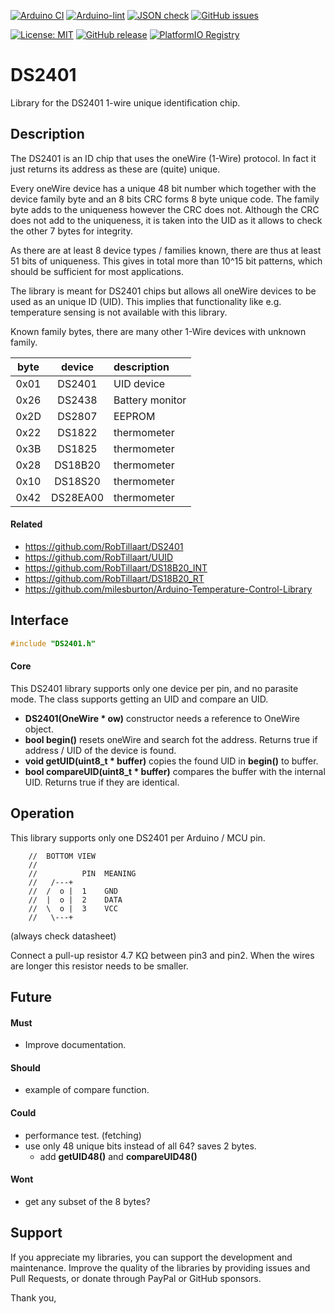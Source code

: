 
[![Arduino CI](https://github.com/RobTillaart/DS2401/workflows/Arduino%20CI/badge.svg)](https://github.com/marketplace/actions/arduino_ci)
[![Arduino-lint](https://github.com/RobTillaart/DS2401/actions/workflows/arduino-lint.yml/badge.svg)](https://github.com/RobTillaart/DS2401/actions/workflows/arduino-lint.yml)
[![JSON check](https://github.com/RobTillaart/DS2401/actions/workflows/jsoncheck.yml/badge.svg)](https://github.com/RobTillaart/DS2401/actions/workflows/jsoncheck.yml)
[![GitHub issues](https://img.shields.io/github/issues/RobTillaart/DS2401.svg)](https://github.com/RobTillaart/DS2401/issues)

[![License: MIT](https://img.shields.io/badge/license-MIT-green.svg)](https://github.com/RobTillaart/DS2401/blob/master/LICENSE)
[![GitHub release](https://img.shields.io/github/release/RobTillaart/DS2401.svg?maxAge=3600)](https://github.com/RobTillaart/DS2401/releases)
[![PlatformIO Registry](https://badges.registry.platformio.org/packages/robtillaart/library/DS2401.svg)](https://registry.platformio.org/libraries/robtillaart/DS2401)


# DS2401

Library for the DS2401 1-wire unique identification chip.


## Description

The DS2401 is an ID chip that uses the oneWire (1-Wire) protocol. 
In fact it just returns its address as these are (quite) unique.

Every oneWire device has a unique 48 bit number which together with
the device family byte and an 8 bits CRC forms 8 byte unique code.
The family byte adds to the uniqueness however the CRC does not.
Although the CRC does not add to the uniqueness, it is taken into
the UID as it allows to check the other 7 bytes for integrity.

As there are at least 8 device types / families known, there are 
thus at least 51 bits of uniqueness.
This gives in total more than 10^15 bit patterns, which should be 
sufficient for most applications.

The library is meant for DS2401 chips but allows all oneWire devices
to be used as an unique ID (UID). This implies that functionality
like e.g. temperature sensing is not available with this library.

Known family bytes, there are many other 1-Wire devices with unknown family.

|  byte  |  device    |  description  |
|:------:|:----------:|:--------------|
|  0x01  |  DS2401    |  UID device
|  0x26  |  DS2438    |  Battery monitor
|  0x2D  |  DS2807    |  EEPROM
|  0x22  |  DS1822    |  thermometer
|  0x3B  |  DS1825    |  thermometer
|  0x28  |  DS18B20   |  thermometer
|  0x10  |  DS18S20   |  thermometer
|  0x42  |  DS28EA00  |  thermometer


#### Related

- https://github.com/RobTillaart/DS2401
- https://github.com/RobTillaart/UUID
- https://github.com/RobTillaart/DS18B20_INT
- https://github.com/RobTillaart/DS18B20_RT
- https://github.com/milesburton/Arduino-Temperature-Control-Library


## Interface

```cpp
#include "DS2401.h"
```

#### Core

This DS2401 library supports only one device per pin, and no parasite mode.
The class supports getting an UID and compare an UID.

- **DS2401(OneWire \* ow)** constructor needs a reference to OneWire object.
- **bool begin()** resets oneWire and search fot the address. 
Returns true if address / UID of the device is found. 
- **void getUID(uint8_t \* buffer)** copies the found UID in **begin()** to buffer.
- **bool compareUID(uint8_t \* buffer)** compares the buffer with the internal UID.
Returns true if they are identical.


## Operation

This library supports only one DS2401 per Arduino / MCU pin.

```
    //  BOTTOM VIEW
    //
    //          PIN  MEANING
    //   /---+
    //  /  o |  1    GND
    //  |  o |  2    DATA
    //  \  o |  3    VCC
    //   \---+
```
(always check datasheet)

Connect a pull-up resistor 4.7 KΩ between pin3 and pin2. 
When the wires are longer this resistor needs to be smaller.


## Future

#### Must

- Improve documentation.

#### Should

- example of compare function.

#### Could

- performance test. (fetching)
- use only 48 unique bits instead of all 64? saves 2 bytes.
  - add **getUID48()** and **compareUID48()**

#### Wont

- get any subset of the 8 bytes?


## Support

If you appreciate my libraries, you can support the development and maintenance.
Improve the quality of the libraries by providing issues and Pull Requests, or
donate through PayPal or GitHub sponsors.

Thank you,


